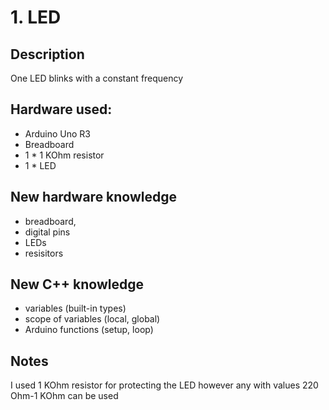 # 1. LED

## Description
One LED blinks with a constant frequency

## Hardware used: 
* Arduino Uno R3
* Breadboard
* 1 * 1 KOhm resistor
* 1 * LED

## New hardware knowledge
* breadboard,
* digital pins
* LEDs
* resisitors

## New C++ knowledge
* variables (built-in types)
* scope of variables (local, global)
* Arduino functions (setup, loop)

## Notes
I used 1 KOhm resistor for protecting the LED however any with values 220 Ohm-1 KOhm can be used
